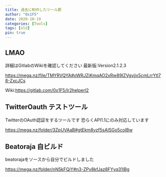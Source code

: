 ```yaml
---
title: 過去に制作したツール郡
author: "0x1F5"
date: 2020-10-19
categories: [Tools]
tags: [old]
pin: true
---
```


## LMAO

詳細はGitlabのWikiを確認してください 最新版:Version2.1.2.3

<https://mega.nz/file/TMYRVQYA#oWRJZiKmqAO2xRw89IZVgvjjx5cmLrrYtl78-ZxcJCs>

Wiki:<https://gitlab.com/0x1F5/lr2helperl2>

## TwitterOauth テストツール

TwitterのOAuth認証をするツールです 恐らくAPI1.1にのみ対応しています

<https://mega.nz/folder/3ZpUVAaB#gtEkm8yzf5sAlSGo5coIBw>

## Beatoraja 自ビルド

beatorajaをソースから自分でビルドしました

<https://mega.nz/folder/nN5kFQjY#n3-ZPv8kfJaz8FYyq31IBg>

